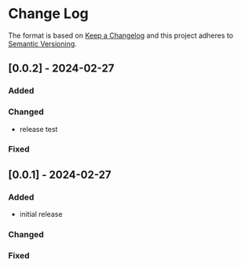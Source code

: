 
# Change Log

The format is based on [Keep a Changelog](http://keepachangelog.com/)
and this project adheres to [Semantic Versioning](http://semver.org/).

## [0.0.2] - 2024-02-27

### Added

### Changed
- release test

### Fixed


## [0.0.1] - 2024-02-27

### Added
- initial release

### Changed

### Fixed

